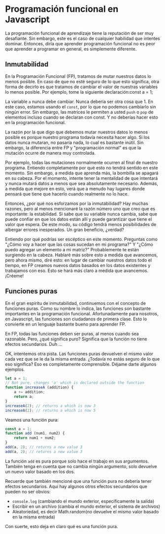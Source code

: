 # Programación funcional en Javascript

La programación funcional de aprendizaje tiene la reputación de ser muy desafiante. Sin embargo, este es el caso de cualquier habilidad que intentes dominar. Entonces, diría que aprender programación funcional no es peor que aprender a programar en general, es simplemente diferente.

## Inmutabilidad

En la Programación Funcional (FP), tratamos de mutar nuestros datos lo menos posible. En caso de que no esté seguro de lo que esto significa, otra forma de decirlo es que tratamos de cambiar el valor de nuestras variables lo menos posible. Por ejemplo, tome la siguiente declaración:const a = 1;

La variable `a` nunca debe cambiar. Nunca debería ser otra cosa que 1. En este caso, estamos usando el `const`, por lo 
que no podemos cambiarlo sin ningún error. Sin embargo, las matrices le permiten a usted `push` o `pop` de elementos incluso 
cuando se declaran con const. Y no deberías hacer esto en la programación funcional.

La razón por la que digo que debemos mutar nuestros datos lo menos posible es porque nuestro programa todavía necesita hacer algo. Si los datos nunca mutaran, no pasaría nada, lo cual es bastante inútil. Sin embargo, la diferencia entre FP y "programación normal" es que la mutación ocurre de manera muy controlada.

Por ejemplo, todas las mutaciones normalmente ocurren al final de nuestro programa. Entiendo completamente por qué esto no tendrá sentido en este momento. Sin embargo, a medida que aprenda más, la bombilla se apagará en su cabeza. Por el momento, intente tener la mentalidad de que intentará y nunca mutará datos a menos que sea absolutamente necesario. Además, a medida que mejore en esto, verá que a menudo hay lugares donde pensará que tiene que hacerlo cuando realmente no lo hace.

Entonces, ¿por qué nos esforzamos por la inmutabilidad? Hay muchas razones, pero al menos mencionaré la razón número uno que creo que es importante: la estabilidad. Si sabe que su variable nunca cambia, sabe que puede confiar en que los datos están allí y puede garantizar que tiene el valor que espera. De este modo, su código tendrá menos posibilidades de albergar errores inesperados. Un gran beneficio, ¿verdad?

Entiendo por qué podrías ser escéptico en este momento. Preguntas como "¿Cómo voy a hacer que las cosas sucedan en mi programa?" Y "¿Cómo puedo agregar un elemento a mi matriz?" Probablemente te están surgiendo en la cabeza. Hablaré más sobre esto a medida que avancemos, pero ahora mismo, diré esto: en lugar de cambiar nuestros datos todo el tiempo, en FP creamos nuevos datos basados ​​en los datos existentes y trabajamos con eso. Esto se hará más claro a medida que avancemos. ¡Créeme!


## Funciones puras

En el gran espíritu de inmutabilidad, continuemos con el concepto de funciones puras. Como su nombre lo indica, las funciones son bastante importantes en la programación funcional. Afortunadamente para nosotros, en Javascript, las funciones son ciudadanos de primera clase. Esto lo convierte en un lenguaje bastante bueno para aprender FP.

En FP, todas las funciones deben ser puras, al menos cuando sea razonable. Pero, ¿qué significa puro? Significa que la función no tiene efectos secundarios. Duh ...

OK, intentemos otra pista. Las funciones puras devuelven el mismo valor cada vez que se le da la misma entrada.
¿Todavía no estás seguro de lo que eso significa? Eso es completamente comprensible. Déjame darte algunos ejemplos.

```javascript
let a = 1;
// Not pure, changes 'a' which is declared outside the function
function increaseA (addition) {
    a += addition;
    return a;
}
increaseA(2); // returns a which is now 3
increaseA(2); // returns a which is now 5
```

Veamos una función pura:
```javascript
const a = 1;
function add (num1, num2) {
    return num1 + num2;
}
add(a, 2); // returns a new value 3
add(a, 2); // returns a new value 3
```

La función `add` es pura porque solo hace el trabajo en sus argumentos. También tenga en cuenta que no cambia ningún argumento, solo devuelve un nuevo valor basado en los dos.

Recuerde que también mencioné que una función pura no debería tener efectos secundarios. Aquí hay algunos otros efectos secundarios que pueden no ser obvios:

* `console.log` (cambiando el mundo exterior, específicamente la salida)
* Escribir en un archivo (cambia el mundo exterior, el sistema de archivos)
* Aleatoriedad, es decir Math.random(no devuelve el mismo valor basado en la misma entrada)

Con suerte, esto deja en claro qué es una función pura.


